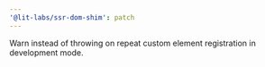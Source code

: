 ```yaml
---
'@lit-labs/ssr-dom-shim': patch
---
```


Warn instead of throwing on repeat custom element registration in development mode.
